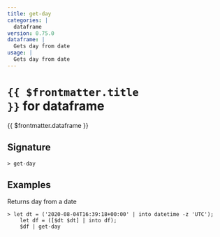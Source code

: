 ```yaml
---
title: get-day
categories: |
  dataframe
version: 0.75.0
dataframe: |
  Gets day from date
usage: |
  Gets day from date
---
```


# <code>{{ $frontmatter.title }}</code> for dataframe

<div class='command-title'>{{ $frontmatter.dataframe }}</div>

## Signature

```> get-day ```

## Examples

Returns day from a date
```shell
> let dt = ('2020-08-04T16:39:18+00:00' | into datetime -z 'UTC');
    let df = ([$dt $dt] | into df);
    $df | get-day
```
